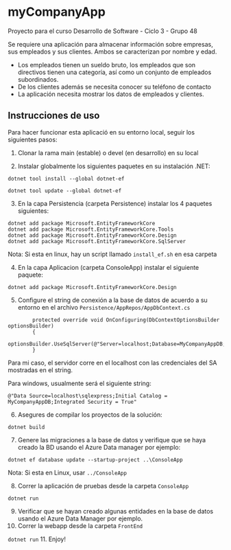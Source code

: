 # myCompanyApp
Proyecto para el curso Desarrollo de Software - Ciclo 3 - Grupo 48

Se requiere una aplicación para almacenar información sobre empresas, sus empleados y sus clientes. Ambos se caracterizan por
nombre y edad.

- Los empleados tienen un sueldo bruto, los empleados que son directivos tienen una categoría, así como un conjunto de
empleados subordinados.
- De los clientes además se necesita conocer su teléfono de contacto
- La aplicación necesita mostrar los datos de empleados y clientes.

## Instrucciones de uso

Para hacer funcionar esta aplicació en su entorno local, seguir los siguientes pasos:

1. Clonar la rama main (estable) o devel (en desarrollo) en su local

2. Instalar globalmente los siguientes paquetes en su instalación .NET:

`dotnet tool install --global dotnet-ef`

`dotnet tool update --global dotnet-ef`

3. En la capa Persistencia (carpeta Persistence) instalar los 4 paquetes siguientes:

```
dotnet add package Microsoft.EntityFrameworkCore
dotnet add package Microsoft.EntityFrameworkCore.Tools
dotnet add package Microsoft.EntityFrameworkCore.Design
dotnet add package Microsoft.EntityFrameworkCore.SqlServer
```

Nota: Si esta en linux, hay un script llamado `install_ef.sh` en esa carpeta

4. En la capa Aplicacion (carpeta ConsoleApp) instalar el siguiente paquete:

`dotnet add package Microsoft.EntityFrameworkCore.Design`

5. Configure el string de conexión a la base de datos de acuerdo a su entorno en el archivo `Persistence/AppRepos/AppDbContext.cs`

```
        protected override void OnConfiguring(DbContextOptionsBuilder optionsBuilder)
        {
            optionsBuilder.UseSqlServer(@"Server=localhost;Database=MyCompanyAppDB;user=SA;password=MinTic2021");
        }
```

Para mi caso, el servidor corre en el localhost con las credenciales del SA mostradas en el string.

Para windows, usualmente será el siguiente string:

`@"Data Source=localhost\sqlexpress;Initial Catalog = MyCompanyAppDB;Integrated Security = True"`

6. Asegures de compilar los proyectos de la solución:

`dotnet build`

7. Genere las migraciones a la base de datos y verifique que se haya creado la BD usando el Azure Data manager por ejemplo:

`dotnet ef database update --startup-project ..\ConsoleApp`

Nota: Si esta en Linux, usar `../ConsoleApp` 

8. Correr la aplicación de pruebas desde la carpeta `ConsoleApp`

`dotnet run`

9. Verificar que se hayan creado algunas entidades en la base de datos usando el Azure Data Manager por ejemplo.
10. Correr la webapp desde la carpeta `FrontEnd`

`dotnet run`
11. Enjoy!
